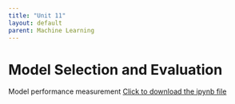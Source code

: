 ```yaml
---
title: "Unit 11"
layout: default
parent: Machine Learning
---
```


# Model Selection and Evaluation
Model performance measurement [Click to download the ipynb file](./Unit11_model_Performance_Measurement_2.ipynb)
